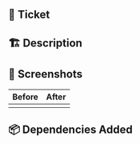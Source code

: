 ## 📝 Ticket

## 🏗 Description

<!--- Describe your changes in detail -->


## 📸 Screenshots

<!--- Drag and drop the images that illustrates the changes you propose -->

| Before | After |
|--|--|
|  |  |

## :package: Dependencies Added